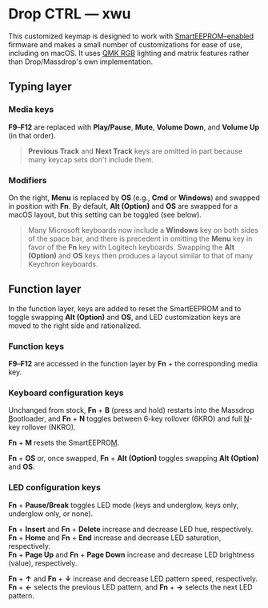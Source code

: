 # Drop CTRL — xwu

This customized keymap is designed to work with [SmartEEPROM–enabled][pr] firmware and makes a small number of customizations for ease of use, including on macOS. It uses [QMK RGB][rgb] lighting and matrix features rather than Drop/Massdrop's own implementation.

## Typing layer

### Media keys

**F9**–**F12** are replaced with **Play/Pause**, **Mute**, **Volume Down**, and **Volume Up** (in that order).

> **Previous Track** and **Next Track** keys are omitted in part because many keycap sets don't include them.

### Modifiers

On the right, **Menu** is replaced by **OS** (e.g., **Cmd** or **Windows**) and swapped in position with **Fn**. By default, **Alt (Option)** and **OS** are swapped for a macOS layout, but this setting can be toggled (see below).

> Many Microsoft keyboards now include a **Windows** key on both sides of the space bar, and there is precedent in omitting the **Menu** key in favor of the **Fn** key with Logitech keyboards. Swapping the **Alt (Option)** and **OS** keys then produces a layout similar to that of many Keychron keyboards.

## Function layer

In the function layer, keys are added to reset the SmartEEPROM and to toggle swapping **Alt (Option)** and **OS**, and LED customization keys are moved to the right side and rationalized.

### Function keys

**F9**–**F12** are accessed in the function layer by **Fn** + the corresponding media key.

### Keyboard configuration keys

Unchanged from stock, **Fn** + **B** (press and hold) restarts into the Massdrop <u>B</u>ootloader, and **Fn** + **N** toggles between 6-key rollover (6KRO) and full <u>N</u>-key rollover (NKRO).

**Fn** + **M** resets the SmartEEPRO<u>M</u>.

**Fn** + **OS** or, once swapped, **Fn** + **Alt (Option)** toggles swapping **Alt (Option)** and **OS**.

### LED configuration keys

**Fn** + **Pause/Break** toggles LED mode (keys and underglow, keys only, underglow only, or none).

**Fn** + **Insert** and **Fn** + **Delete** increase and decrease LED hue, respectively.  
**Fn** + **Home** and **Fn** + **End** increase and decrease LED saturation, respectively.  
**Fn** + **Page Up** and **Fn** + **Page Down** increase and decrease LED brightness (value), respectively.

**Fn** + **&uarr;** and **Fn** + **&darr;** increase and decrease LED pattern speed, respectively.  
**Fn** + **&larr;** selects the previous LED pattern, and **Fn** + **&rarr;** selects the next LED pattern.

[pr]: https://github.com/Massdrop/mdloader/pull/16#issuecomment-731976189

[rgb]: https://beta.docs.qmk.fm/using-qmk/hardware-features/lighting/feature_rgblight
